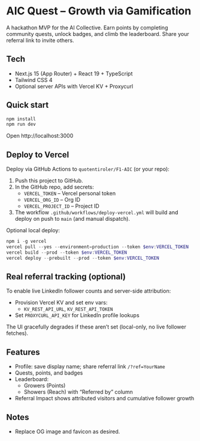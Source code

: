 # AIC Quest – Growth via Gamification

A hackathon MVP for the AI Collective. Earn points by completing community quests, unlock badges, and climb the leaderboard. Share your referral link to invite others.

## Tech
- Next.js 15 (App Router) + React 19 + TypeScript
- Tailwind CSS 4
- Optional server APIs with Vercel KV + Proxycurl

## Quick start

```powershell
npm install
npm run dev
```

Open http://localhost:3000

## Deploy to Vercel

Deploy via GitHub Actions to `quotentiroler/F1-AIC` (or your repo):

1. Push this project to GitHub.
2. In the GitHub repo, add secrets:
   - `VERCEL_TOKEN` – Vercel personal token
   - `VERCEL_ORG_ID` – Org ID
   - `VERCEL_PROJECT_ID` – Project ID
3. The workflow `.github/workflows/deploy-vercel.yml` will build and deploy on push to `main` (and manual dispatch).

Optional local deploy:

```powershell
npm i -g vercel
vercel pull --yes --environment=production --token $env:VERCEL_TOKEN
vercel build --prod --token $env:VERCEL_TOKEN
vercel deploy --prebuilt --prod --token $env:VERCEL_TOKEN
```

## Real referral tracking (optional)

To enable live LinkedIn follower counts and server-side attribution:

- Provision Vercel KV and set env vars:
  - `KV_REST_API_URL`, `KV_REST_API_TOKEN`
- Set `PROXYCURL_API_KEY` for LinkedIn profile lookups

The UI gracefully degrades if these aren’t set (local-only, no live follower fetches).

## Features
- Profile: save display name; share referral link `/?ref=YourName`
- Quests, points, and badges
- Leaderboard:
  - Growers (Points)
  - Showers (Reach) with “Referred by” column
- Referral Impact shows attributed visitors and cumulative follower growth

## Notes
- Replace OG image and favicon as desired.
